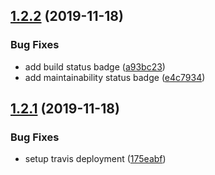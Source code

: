 ## [1.2.2](https://github.com/theBenForce/openapi-markdown/compare/v1.2.1...v1.2.2) (2019-11-18)


### Bug Fixes

* add build status badge ([a93bc23](https://github.com/theBenForce/openapi-markdown/commit/a93bc23e5e58402b9ce90bc44f743daea2f3505c))
* add maintainability status badge ([e4c7934](https://github.com/theBenForce/openapi-markdown/commit/e4c79346822225a0ba610a78a316ace36b405bde))

## [1.2.1](https://github.com/theBenForce/openapi-markdown/compare/v1.2.0...v1.2.1) (2019-11-18)


### Bug Fixes

* setup travis deployment ([175eabf](https://github.com/theBenForce/openapi-markdown/commit/175eabf6efd3a9050f677439c60fb646a2bbeccd))
